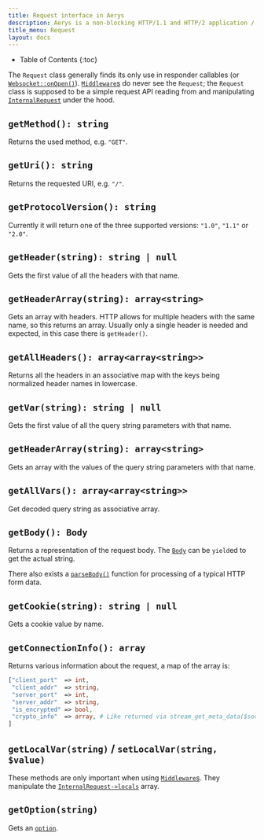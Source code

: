 ```yaml
---
title: Request interface in Aerys
description: Aerys is a non-blocking HTTP/1.1 and HTTP/2 application / websocket / static file server.
title_menu: Request
layout: docs
---
```


* Table of Contents
{:toc}

The `Request` class generally finds its only use in responder callables (or [`Websocket::onOpen()`](websocket.html#onopen)). [`Middleware`s](middleware.html) do never see the `Request`; the `Request` class is supposed to be a simple request API reading from and manipulating [`InternalRequest`](internalrequest.html) under the hood.

## `getMethod(): string`

Returns the used method, e.g. `"GET"`.

## `getUri(): string`

Returns the requested URI, e.g. `"/"`.

## `getProtocolVersion(): string`

Currently it will return one of the three supported versions: `"1.0"`, `"1.1"` or `"2.0"`.

## `getHeader(string): string | null`

Gets the first value of all the headers with that name.

## `getHeaderArray(string): array<string>`

Gets an array with headers. HTTP allows for multiple headers with the same name, so this returns an array. Usually only a single header is needed and expected, in this case there is `getHeader()`.

## `getAllHeaders(): array<array<string>>`

Returns all the headers in an associative map with the keys being normalized header names in lowercase.

## `getVar(string): string | null`

Gets the first value of all the query string parameters with that name.

## `getHeaderArray(string): array<string>`

Gets an array with the values of the query string parameters with that name.

## `getAllVars(): array<array<string>>`

Get decoded query string as associative array.

## `getBody(): Body`

Returns a representation of the request body. The [`Body`](body-message.html) can be `yield`ed to get the actual string.

There also exists a [`parseBody()`](parsedbody.html) function for processing of a typical HTTP form data.

## `getCookie(string): string | null`

Gets a cookie value by name.

## `getConnectionInfo(): array`

Returns various information about the request, a map of the array is:

```php
["client_port"  => int,
 "client_addr"  => string,
 "server_port"  => int,
 "server_addr"  => string,
 "is_encrypted" => bool,
 "crypto_info"  => array, # Like returned via stream_get_meta_data($socket)["crypto"]
]
```

## `getLocalVar(string)` / `setLocalVar(string, $value)`

These methods are only important when using [`Middleware`s](middleware.html). They manipulate the [`InternalRequest->locals`](internalrequest.html#locals) array.

## `getOption(string)`

Gets an [`option`](options.html).
